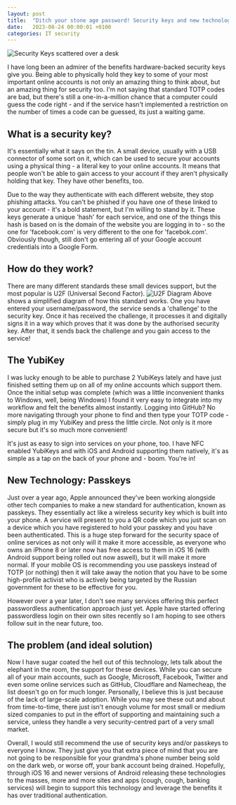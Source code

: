 ```yaml
---
layout: post
title:  "Ditch your stone age password! Security keys and new technology"
date:   2023-08-24 00:00:01 +0100
categories: IT security
---
```

![Security Keys scattered over a desk](https://cdn.thewirecutter.com/wp-content/media/2021/12/securitykeys-2048px-0S1A8238.jpg?auto=webp&quality=60&crop=1.91:1&width=1200)

I have long been an admirer of the benefits hardware-backed security keys give you. Being able to physically hold they key to some of your most important online accounts is not only an amazing thing to think about, but an amazing thing for security too. I'm not saying that standard TOTP codes are bad, but there's still a one-in-a-million chance that a computer could guess the code right - and if the service hasn't implemented a restriction on the number of times a code can be guessed, its just a waiting game.

## What is a security key?
It's essentially what it says on the tin. A small device, usually with a USB connector of some sort on it, which can be used to secure your accounts using a physical thing - a literal key to your online accounts. It means that people won't be able to gain access to your account if they aren't physically holding that key. They have other benefits, too.

Due to the way they authenticate with each different website, they stop phishing attacks. You can't be phished if you have one of these linked to your account - it's a bold statement, but I'm willing to stand by it. These keys generate a unique 'hash' for each service, and one of the things this hash is based on is the domain of the website you are logging in to - so the one for 'facebook.com' is very different to the one for 'facebok.com'. Obviously though, still don't go entering all of your Google account credentials into a Google Form.

## How do they work?
There are many different standards these small devices support, but the most popular is U2F (Universal Second Factor).
![U2F Diagram](https://images.pingidentity.com/image/upload/f_auto,q_auto,w_auto,c_scale/ping_dam/content/dam/ping-6-2-assets/blogs/2021/0513/FIDO-03.jpg)
Above shows a simplified diagram of how this standard works. One you have entered your username/password, the service sends a 'challenge' to the security key. Once it has received the challenge, it processes it and digitally signs it in a way which proves that it was done by the authorised security key. After that, it sends back the challenge and you gain access to the service!

## The YubiKey
I was lucky enough to be able to purchase 2 YubiKeys lately and have just finished setting them up on all of my online accounts which support them. Once the initial setup was complete (which was a little inconvenient thanks to Windows, well, being Windows) I found it very easy to integrate into my workflow and felt the benefits almost instantly. Logging into GitHub? No more navigating through your phone to find and then type your TOTP code - simply plug in my YubiKey and press the little circle. Not only is it more secure but it's so much more convenient!

It's just as easy to sign into services on your phone, too. I have NFC enabled YubiKeys and with iOS and Android supporting them natively, it's as simple as a tap on the back of your phone and - boom. You're in!

## New Technology: Passkeys
Just over a year ago, Apple announced they've been working alongside other tech companies to make a new standard for authentication, known as passkeys. They essentially act like a wireless security key which is built into your phone. A service will present to you a QR code which you just scan on a device which you have registered to hold your passkey and you have been authenticated. This is a huge step forward for the security space of online services as not only will it make it more accessible, as everyone who owns an iPhone 8 or later now has free access to them in iOS 16 (with Android support being rolled out now aswell), but it will make it more normal. If your mobile OS is recommending you use passkeys instead of TOTP (or nothing) then it will take away the notion that you have to be some high-profile activist who is actively being targeted by the Russian government for these to be effective for you.

However over a year later, I don't see many services offering this perfect passwordless authentication approach just yet. Apple have started offering passwordless login on their own sites recently so I am hoping to see others follow suit in the near future, too.

## The problem (and ideal solution)
Now I have sugar coated the hell out of this technology, lets talk about the elephant in the room, the support for these devices. While you can secure all of your main accounts, such as Google, Microsoft, Facebook, Twitter and even some online services such as GitHub, Cloudflare and Namecheap, the list doesn't go on for much longer. Personally, I believe this is just because of the lack of large-scale adoption. While you may see these out and about from time-to-time, there just isn't enough volume for most small or medium sized companies to put in the effort of supporting and maintaining such a service, unless they handle a very security-centred part of a very small market.

Overall, I would still recommend the use of security keys and/or passkeys to everyone I know. They just give you that extra piece of mind that you are not going to be responsible for your grandma's phone number being sold on the dark web, or worse off, your bank account being drained. Hopefully, through iOS 16 and newer versions of Android releasing these technologies to the masses, more and more sites and apps (cough, cough, banking services) will begin to support this technology and leverage the benefits it has over traditional authentication.
